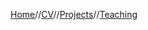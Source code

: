 [Home](https://aaronbev79.github.io)//[CV](https://aaronbev79.github.io/cv.html)//[Projects](https://aaronbev79.github.io/projects.html)//[Teaching](https://aaronbev79.github.io/teaching.html)
